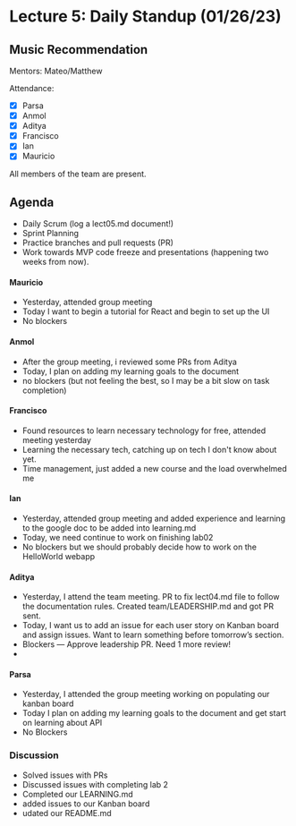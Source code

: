 # Lecture 5: Daily Standup (01/26/23)
## Music Recommendation
Mentors: Mateo/Matthew

Attendance:
 - [X] Parsa
 - [X] Anmol
 - [X] Aditya
 - [X] Francisco
 - [X] Ian
 - [X] Mauricio

All members of the team are present.

## Agenda
- Daily Scrum (log a lect05.md document!)
- Sprint Planning
- Practice branches and pull requests (PR)
- Work towards MVP code freeze and presentations (happening two weeks from now).



#### Mauricio
- Yesterday, attended group meeting
- Today I want to begin a tutorial for React and begin to set up the UI
- No blockers

#### Anmol
- After the group meeting, i reviewed some PRs from Aditya
- Today, I plan on adding my learning goals to the document
- no blockers (but not feeling the best, so I may be a bit slow on task completion)

#### Francisco
- Found resources to learn necessary technology for free, attended meeting yesterday
- Learning the necessary tech, catching up on tech I don't know about yet.
- Time management, just added a new course and the load overwhelmed me

#### Ian
- Yesterday, attended group meeting and added experience and learning to the google doc to be added into learning.md
- Today, we need continue to work on finishing lab02
- No blockers but we should probably decide how to work on the HelloWorld webapp

#### Aditya
- Yesterday, I attend the team meeting. PR to fix lect04.md file to follow the documentation rules. Created team/LEADERSHIP.md and got PR sent.
- Today, I want us to add an issue for each user story on Kanban board and assign issues. Want to learn something before tomorrow’s section.
- Blockers — Approve leadership PR. Need 1 more review!
- 
#### Parsa
- Yesterday, I attended the group meeting working on populating our kanban board
- Today I plan on adding my learning goals to the document and get start on learning about API
- No Blockers

### Discussion

- Solved issues with PRs
- Discussed issues with completing lab 2
- Completed our LEARNING.md
- added issues to our Kanban board
- udated our README.md
